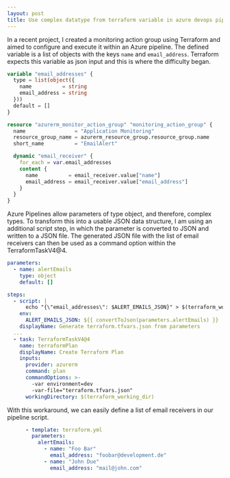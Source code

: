```yaml
---
layout: post
title: Use complex datatype from terraform variable in azure devops pipeline
---
```


In a recent project, I created a monitoring action group using Terraform and aimed to configure and execute it within an Azure pipeline. The defined variable is a list of objects with the keys `name` and `email_address`. Terraform expects this variable as json input and this is where the difficulty began.

```terraform
variable "email_addresses" {
  type = list(object({
    name          = string
    email_address = string
  }))
  default = []
}

resource "azurerm_monitor_action_group" "monitoring_action_group" {
  name                = "Application Monitoring"
  resource_group_name = azurerm_resource_group.resource_group.name
  short_name          = "EmailAlert"

  dynamic "email_receiver" {
    for_each = var.email_addresses
    content {
      name          = email_receiver.value["name"]
      email_address = email_receiver.value["email_address"]
    }
  }
}
```

Azure Pipelines allow parameters of type object, and therefore, complex types. To transform this into a usable JSON data structure, I am using an additional script step, in which the parameter is converted to JSON and written to a JSON file. The generated JSON file with the list of email receivers can then be used as a command option within the TerraformTaskV4@4.

```yml
parameters:
  - name: alertEmails
    type: object
    default: []

steps:
  - script: |
      echo "{\"email_addresses\": $ALERT_EMAILS_JSON}" > $(terraform_working_dir)/terraform.tfvars.json
    env:
      ALERT_EMAILS_JSON: ${{ convertToJson(parameters.alertEmails) }}
    displayName: Generate terraform.tfvars.json from parameters
  ...
  - task: TerraformTaskV4@4
    name: terraformPlan
    displayName: Create Terraform Plan
    inputs:
      provider: azurerm
      command: plan
      commandOptions: >-
        -var environment=dev
        -var-file="terraform.tfvars.json"
      workingDirectory: $(terraform_working_dir)
```

With this workaround, we can easily define a list of email receivers in our pipeline script.

```yml
      - template: terraform.yml
        parameters:
          alertEmails:
            - name: "Foo Bar"
              email_address: "foobar@development.de"
            - name: "John Due"
              email_address: "mail@john.com"
```
